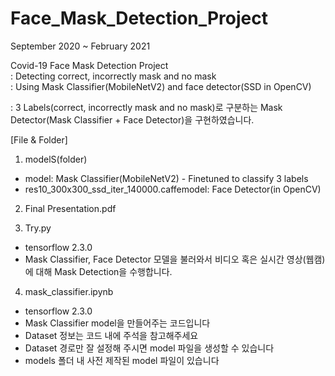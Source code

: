 # Face_Mask_Detection_Project

September 2020 ~ February 2021  

Covid-19 Face Mask Detection Project  
: Detecting correct, incorrectly mask and no mask  
: Using Mask Classifier(MobileNetV2) and face detector(SSD in OpenCV)  

: 3 Labels(correct, incorrectly mask and no mask)로 구분하는 Mask Detector(Mask Classifier + Face Detector)을 구현하였습니다.  

[File & Folder]  
1) modelS(folder)
* model: Mask Classifier(MobileNetV2) - Finetuned to classify 3 labels
* res10_300x300_ssd_iter_140000.caffemodel: Face Detector(in OpenCV)

2) Final Presentation.pdf

3) Try.py
* tensorflow 2.3.0  
* Mask Classifier, Face Detector 모델을 불러와서 비디오 혹은 실시간 영상(웹캠)에 대해 Mask Detection을 수행합니다.

4) mask_classifier.ipynb

* tensorflow 2.3.0
* Mask Classifier model을 만들어주는 코드입니다
* Dataset 정보는 코드 내에 주석을 참고해주세요
* Dataset 경로만 잘 설정해 주시면 model 파일을 생성할 수 있습니다
* models 폴더 내 사전 제작된 model 파일이 있습니다

